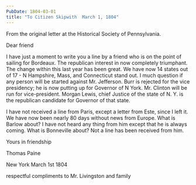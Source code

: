 ```yaml
---
PubDate: 1804-03-01
title: "To Citizen Skipwith  March 1, 1804"
---
```


   From the original letter at the Historical Society of Pennsylvania.

   Dear friend
   
   I have just a moment to write you a line by a friend who is on the point
   of sailing for Bordeaux. The republican interest in now completely
   triumphant. The change within this last year has been great. We have now
   14 states out of 17 - N Hampshire, Mass, and Connecticut
   stand out. I much question if any person will be started against Mr.
   Jefferson. Burr is rejected for the vice presidency; he is now putting up
   for Governor of N York. Mr. Clinton will be run for
   vice-president. Morgan Lewis, chief Justice of the state of N. Y. 
   is the republican candidate for Governor of that state.

   I have not received a line from Paris, except a letter from Este, since I
   left it. We have now been nearly 80 days without news from Europe. What is
   Barlow about? I have not heard any thing from him except that he is
   always coming. What is Bonneville about? Not a line has been received from
   him.

   Yours in friendship

   Thomas Paine
   
   New York March 1st 1804

   respectful compliments to Mr. Livingston and family


